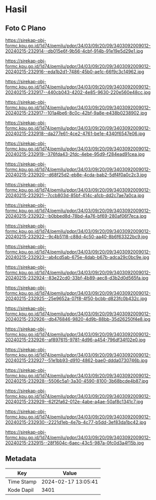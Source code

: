 # Hasil

## Foto C Plano

https://sirekap-obj-formc.kpu.go.id/1d74/pemilu/pdpr/34/03/09/20/09/3403092009012-20240215-232914--db015e6f-9b56-4cbf-914b-91e19e5d29e1.jpg

https://sirekap-obj-formc.kpu.go.id/1d74/pemilu/pdpr/34/03/09/20/09/3403092009012-20240215-232916--eda1b2d1-7486-45b0-ae1c-66f9c3c14962.jpg

https://sirekap-obj-formc.kpu.go.id/1d74/pemilu/pdpr/34/03/09/20/09/3403092009012-20240215-232917--440cb043-4202-4e85-9630-220e560e48cc.jpg

https://sirekap-obj-formc.kpu.go.id/1d74/pemilu/pdpr/34/03/09/20/09/3403092009012-20240215-232917--101a4be6-8c0c-42bf-9a8e-e438b0238902.jpg

https://sirekap-obj-formc.kpu.go.id/1d74/pemilu/pdpr/34/03/09/20/09/3403092009012-20240215-232918--da277e61-4ce2-4761-be1e-4340f6547e06.jpg

https://sirekap-obj-formc.kpu.go.id/1d74/pemilu/pdpr/34/03/09/20/09/3403092009012-20240215-232919--376fda43-2fdc-4ebe-95d9-f284ead91cea.jpg

https://sirekap-obj-formc.kpu.go.id/1d74/pemilu/pdpr/34/03/09/20/09/3403092009012-20240215-232920--d68f25d2-eb8e-4cda-bab2-5df4f0a0c2c3.jpg

https://sirekap-obj-formc.kpu.go.id/1d74/pemilu/pdpr/34/03/09/20/09/3403092009012-20240215-232921--7ccb803d-85bf-414c-a1cb-dd2c7ae7a0ca.jpg

https://sirekap-obj-formc.kpu.go.id/1d74/pemilu/pdpr/34/03/09/20/09/3403092009012-20240215-232922--b0bbed8d-78bd-4a76-bf69-280af06f7eca.jpg

https://sirekap-obj-formc.kpu.go.id/1d74/pemilu/pdpr/34/03/09/20/09/3403092009012-20240215-232922--9c4b5118-c88d-4c50-aa40-8b6f63322bc9.jpg

https://sirekap-obj-formc.kpu.go.id/1d74/pemilu/pdpr/34/03/09/20/09/3403092009012-20240215-232923--ab4cd5ab-675e-4dab-b67b-adca29c0bc9e.jpg

https://sirekap-obj-formc.kpu.go.id/1d74/pemilu/pdpr/34/03/09/20/09/3403092009012-20240215-232924--83e22cd0-33bf-4b89-aec8-d3b2d0d565fa.jpg

https://sirekap-obj-formc.kpu.go.id/1d74/pemilu/pdpr/34/03/09/20/09/3403092009012-20240215-232925--25e9652a-07f8-4f50-bcbb-d823fc0b432c.jpg

https://sirekap-obj-formc.kpu.go.id/1d74/pemilu/pdpr/34/03/09/20/09/3403092009012-20240215-232926--db476846-9820-4d9b-88bb-35d26250f4e8.jpg

https://sirekap-obj-formc.kpu.go.id/1d74/pemilu/pdpr/34/03/09/20/09/3403092009012-20240215-232926--af897615-9781-4d96-a454-796df34f02e0.jpg

https://sirekap-obj-formc.kpu.go.id/1d74/pemilu/pdpr/34/03/09/20/09/3403092009012-20240215-232927--51e1bb93-d910-4862-bae0-ddda0730746b.jpg

https://sirekap-obj-formc.kpu.go.id/1d74/pemilu/pdpr/34/03/09/20/09/3403092009012-20240215-232928--5506c5a1-3a30-4590-8100-3b68bcde4b87.jpg

https://sirekap-obj-formc.kpu.go.id/1d74/pemilu/pdpr/34/03/09/20/09/3403092009012-20240215-232929--62f2fa62-012e-4abe-a4ae-50af8c1341c7.jpg

https://sirekap-obj-formc.kpu.go.id/1d74/pemilu/pdpr/34/03/09/20/09/3403092009012-20240215-232930--2221d1eb-4e7b-4c77-b5dd-3ef83da1bc42.jpg

https://sirekap-obj-formc.kpu.go.id/1d74/pemilu/pdpr/34/03/09/20/09/3403092009012-20240215-232915--28f1604c-6aec-43c5-987a-0fc0d3a4f15b.jpg


## Metadata

| Key        | Value               |
| ---------- | ------------------- |
| Time Stamp | 2024-02-17 13:05:41 |
| Kode Dapil | 3401                |



